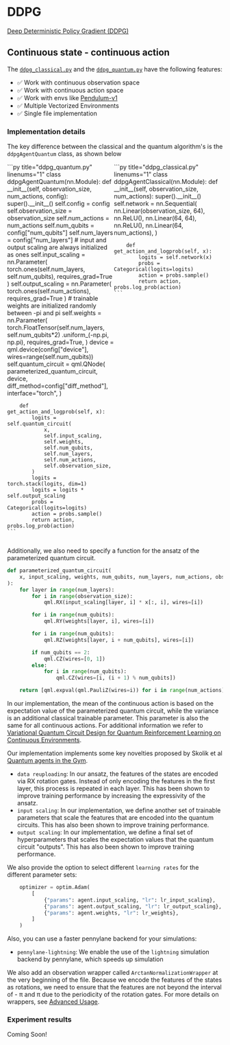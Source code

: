 # DDPG

[Deep Deterministic Policy Gradient (DDPG)](https://arxiv.org/pdf/1509.02971.pdf)

## Continuous state - continuous action    

The [```ddpg_classical.py```](https://github.com/fhg-iisb-mki/cleanqrl/blob/main/cleanqrl/ddpg_classical.py) and the [```ddpg_quantum.py```](https://github.com/fhg-iisb-mki/cleanqrl/blob/main/cleanqrl/ddpg_quantum.py) have the following features:

* ✅ Work with continuous observation space 
* ✅ Work with continuous action space
* ✅ Work with envs like [Pendulum-v1](https://gymnasium.farama.org/environments/classic_control/pendulum/)
* ✅ Multiple Vectorized Environments 
* ✅ Single file implementation 

### Implementation details

The key difference between the classical and the quantum algorithm's is the ```ddpgAgentQuantum``` class, as shown below

<div style="display: flex;">
  <span style="width: 50%;">
    ```py title="ddpg_quantum.py" linenums="1"
    class ddpgAgentQuantum(nn.Module):
        def __init__(self, observation_size, num_actions, config):
            super().__init__()
            self.config = config
            self.observation_size = observation_size
            self.num_actions = num_actions
            self.num_qubits = config["num_qubits"]
            self.num_layers = config["num_layers"]
            # input and output scaling are always initialized as ones
            self.input_scaling = nn.Parameter(
                torch.ones(self.num_layers, self.num_qubits), requires_grad=True
            )
            self.output_scaling = nn.Parameter(
                torch.ones(self.num_actions), requires_grad=True
            )
            # trainable weights are initialized randomly between -pi and pi
            self.weights = nn.Parameter(
                torch.FloatTensor(self.num_layers, self.num_qubits*2)
                .uniform_(-np.pi, np.pi),
                requires_grad=True,
            )
            device = qml.device(config["device"], wires=range(self.num_qubits))
            self.quantum_circuit = qml.QNode(
                parameterized_quantum_circuit,
                device,
                diff_method=config["diff_method"],
                interface="torch",
            )
        
        def get_action_and_logprob(self, x):
            logits = self.quantum_circuit(
                x,
                self.input_scaling,
                self.weights,
                self.num_qubits,
                self.num_layers,
                self.num_actions,
                self.observation_size,
            )
            logits = torch.stack(logits, dim=1)
            logits = logits * self.output_scaling
            probs = Categorical(logits=logits)
            action = probs.sample()
            return action, probs.log_prob(action)
    ```
  </span>
  <span style="width: 51%;">
    ```py title="ddpg_classical.py" linenums="1"
    class ddpgAgentClassical(nn.Module):
        def __init__(self, observation_size, num_actions):
            super().__init__()
            self.network = nn.Sequential(
                nn.Linear(observation_size, 64),
                nn.ReLU(),
                nn.Linear(64, 64),
                nn.ReLU(),
                nn.Linear(64, num_actions),
            )
        
        def get_action_and_logprob(self, x):
            logits = self.network(x)
            probs = Categorical(logits=logits)
            action = probs.sample()
            return action, probs.log_prob(action)
    ```
  </span>
</div>

Additionally, we also need to specify a function for the ansatz of the parameterized quantum circuit. 

```py title="ddpg_quantum.py" linenums="1"
def parameterized_quantum_circuit(
    x, input_scaling, weights, num_qubits, num_layers, num_actions, observation_size
):
    for layer in range(num_layers):
        for i in range(observation_size):
            qml.RX(input_scaling[layer, i] * x[:, i], wires=[i])

        for i in range(num_qubits):
            qml.RY(weights[layer, i], wires=[i])

        for i in range(num_qubits):
            qml.RZ(weights[layer, i + num_qubits], wires=[i])

        if num_qubits == 2:
            qml.CZ(wires=[0, 1])
        else:
            for i in range(num_qubits):
                qml.CZ(wires=[i, (i + 1) % num_qubits])

    return [qml.expval(qml.PauliZ(wires=i)) for i in range(num_actions)]
```

In our implementation, the mean of the continuous action is based on the expectation value of the parameterized quantum circuit, while the variance is an additional classical trainable parameter. This parameter is also the same for all continuous actions. For additional information we refer to [Variational Quantum Circuit Design for Quantum Reinforcement Learning on Continuous Environments](https://arxiv.org/pdf/2312.13798).

Our implementation implements some key novelties proposed by Skolik et al [Quantum agents in the Gym](https://quantum-journal.org/papers/q-2022-05-24-720/pdf/).

* ```data reuploading```: In our ansatz, the features of the states are encoded via RX rotation gates. Instead of only encoding the features in the first layer, this process is repeated in each layer. This has been shown to improve training performance by increasing the expressivity of the ansatz.
* ```input scaling```: In our implementation, we define another set of trainable parameters that scale the features that are encoded into the quantum circuits. This has also been shown to improve training performance.
* ```output scaling```: In our implementation, we define a final set of hyperparameters that scales the expectation values that the quantum circuit "outputs". This has also been shown to improve training performance.

We also provide the option to select different ```learning rates``` for the different parameter sets:

```py title="ddpg_quantum.py"
    optimizer = optim.Adam(
        [
            {"params": agent.input_scaling, "lr": lr_input_scaling},
            {"params": agent.output_scaling, "lr": lr_output_scaling},
            {"params": agent.weights, "lr": lr_weights},
        ]
    )
```

Also, you can use a faster pennylane backend for your simulations:

* ```pennylane-lightning```: We enable the use of the ```lightning``` simulation backend by pennylane, which speeds up simulation 

We also add an observation wrapper called ```ArctanNormalizationWrapper``` at the very beginning of the file. Because we encode the features of the states as rotations, we need to ensure that the features are not beyond the interval of - π and π due to the periodicity of the rotation gates. For more details on wrappers, see [Advanced Usage](https://fhg-iisb-mki.github.io/cleanqrl-docs/advanced_usage/jumanji_environments/).


### Experiment results

Coming Soon!



